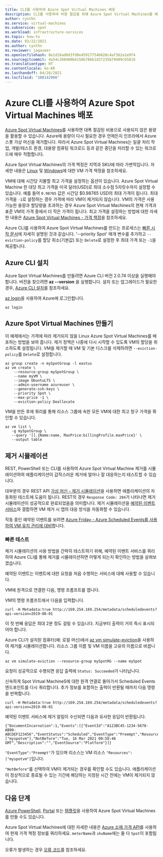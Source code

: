 ```yaml
---
title: CLI를 사용하여 Azure Spot Virtual Machines 배포
description: CLI를 사용하여 비용 절감을 위해 Azure Spot Virtual Machines를 배포하는 방법을 알아봅니다.
author: cynthn
ms.service: virtual-machines
ms.subservice: spot
ms.workload: infrastructure-services
ms.topic: how-to
ms.date: 03/22/2021
ms.author: cynthn
ms.reviewer: jagaveer
ms.openlocfilehash: 8e1d16ad0d3fd0e45917754b028c4af362a1e9f4
ms.sourcegitcommit: 4a54c268400b4158b78bb1d37235b79409cb5816
ms.translationtype: HT
ms.contentlocale: ko-KR
ms.lasthandoff: 04/28/2021
ms.locfileid: "108142966"
---
```

# <a name="deploy-azure-spot-virtual-machines-using-the-azure-cli"></a>Azure CLI를 사용하여 Azure Spot Virtual Machines 배포

[Azure Spot Virtual Machines](../spot-vms.md)를 사용하면 대폭 절감된 비용으로 사용되지 않은 용량을 활용할 수 있습니다. Azure에 용량이 다시 필요한 경우 언제든지 인프라에서 Azure 스폿 가상 머신을 제거합니다. 따라서 Azure Spot Virtual Machines는 일괄 처리 작업, 개발/테스트 환경, 대용량 컴퓨팅 워크로드 등과 같은 중단을 처리할 수 있는 워크로드에 매우 적합합니다.

Azure Spot Virtual Machines의 가격 책정은 지역과 SKU에 따라 가변적입니다. 자세한 내용은 [Linux](https://azure.microsoft.com/pricing/details/virtual-machines/linux/) 및 [Windows](https://azure.microsoft.com/pricing/details/virtual-machines/windows/)에 대한 VM 가격 책정을 참조하세요. 

VM에 대해 시간당 지불할 최고 가격을 설정하는 옵션이 있습니다. Azure Spot Virtual Machine 한 대당 최고 가격을 미국 달러(USD)로 최대 소수점 5자릿수까지 설정할 수 있습니다. 예를 들어 `0.98765` 값은 시간당 $0.98765 USD의 최대 가격이 됩니다. 최대 가격을 `-1`로 설정하는 경우 가격에 따라 VM이 제거되지 않습니다. VM의 가격은 사용 가능한 용량과 할당량을 초과하는 경우 Azure Spot Virtual Machines의 현재 가격과 표준 VM의 가격 중에서 더 작은 가격이 됩니다. 최고 가격을 설정하는 방법에 대한 자세한 내용은 [Azure Spot Virtual Machines - 가격 책정](../spot-vms.md#pricing)을 참조하세요.

Azure CLI를 사용하여 Azure Spot Virtual Machines를 만드는 프로세스는 [빠른 시작 문서](./quick-create-cli.md)에 자세히 설명된 것과 같습니다. '--priority Spot' 매개 변수를 추가하고 `--eviction-policy`를 할당 취소(기본값) 또는 `Delete`로 설정한 후 최대 가격 또는 `-1`을 제공합니다. 


## <a name="install-azure-cli"></a>Azure CLI 설치

Azure Spot Virtual Machines를 만들려면 Azure CLI 버전 2.0.74 이상을 실행해야 합니다. 버전을 찾으려면 **az --version** 을 실행합니다. 설치 또는 업그레이드가 필요한 경우, [Azure CLI 설치](/cli/azure/install-azure-cli)를 참조하세요. 

[az login](/cli/azure/reference-index#az_login)을 사용하여 Azure에 로그인합니다.

```azurecli-interactive
az login
```

## <a name="create-an-azure-spot-virtual-machine"></a>Azure Spot Virtual Machines 만들기

이 예제에서는 가격에 따라 제거되지 않을 Linux Azure Spot Virtual Machines를 배포하는 방법을 보여 줍니다. 제거 정책은 나중에 다시 시작할 수 있도록 VM의 할당을 취소하도록 설정됩니다. VM을 제거할 때 VM 및 기본 디스크를 삭제하려면 `--eviction-policy`를 `Delete`로 설정합니다.

```azurecli-interactive
az group create -n mySpotGroup -l eastus
az vm create \
    --resource-group mySpotGroup \
    --name myVM \
    --image UbuntuLTS \
    --admin-username azureuser \
    --generate-ssh-keys \
    --priority Spot \
    --max-price -1 \
    --eviction-policy Deallocate
```



VM을 만든 후에 쿼리를 통해 리소스 그룹에 속한 모든 VM에 대한 최고 청구 가격을 확인할 수 있습니다.

```azurecli-interactive
az vm list \
   -g mySpotGroup \
   --query '[].{Name:name, MaxPrice:billingProfile.maxPrice}' \
   --output table
```

## <a name="simulate-an-eviction"></a>제거 시뮬레이션

REST, PowerShell 또는 CLI를 사용하여 Azure Spot Virtual Machine 제거를 시뮬레이션하여 애플리케이션이 갑작스러운 제거에 얼마나 잘 대응하는지 테스트할 수 있습니다.

대부분의 경우 REST API [가상 머신 - 제거 시뮬레이션](/rest/api/compute/virtualmachines/simulateeviction)을 사용하면 애플리케이션의 자동화된 테스트에 도움이 됩니다. REST의 경우 `Response Code: 204`가 나타나면 제거 시뮬레이션이 성공적으로 완료되었음을 의미합니다. 제거 시뮬레이션을 [예약된 이벤트 서비스](scheduled-events.md)와 결합하면 VM 제거 시 앱의 대응 방식을 자동화할 수 있습니다.

작동 중인 예약된 이벤트를 보려면 [Azure Friday - Azure Scheduled Events를 사용하여 VM 유지 관리에 대비](https://channel9.msdn.com/Shows/Azure-Friday/Using-Azure-Scheduled-Events-to-Prepare-for-VM-Maintenance)합니다.


### <a name="quick-test"></a>빠른 테스트

제거 시뮬레이션의 사용 방법을 간략히 테스트하기 위해, 예약된 이벤트 서비스를 쿼리하여 Azure CLI를 통해 제거를 시뮬레이션하면 어떻게 되는지 확인하는 방법을 살펴보겠습니다.

예약된 이벤트는 이벤트에 대한 요청을 처음 수행하는 서비스에 대해 사용할 수 있습니다. 

VM에 원격으로 연결한 다음, 명령 프롬프트를 엽니다. 

VM의 명령 프롬프트에서 다음을 입력합니다.

```
curl -H Metadata:true http://169.254.169.254/metadata/scheduledevents?api-version=2019-08-01
```

이 첫 번째 응답은 최대 2분 정도 걸릴 수 있습니다. 지금부터 출력이 거의 즉시 표시되어야 합니다.

Azure CLI가 설치된 컴퓨터(예: 로컬 머신)에서 [az vm simulate-eviction](/cli/azure/vm#az_vm_simulate_eviction)을 사용하여 제거를 시뮬레이션합니다. 리소스 그룹 이름 및 VM 이름을 고유의 이름으로 바꿉니다. 

```azurecli-interactive
az vm simulate-eviction --resource-group mySpotRG --name mySpot
```

요청이 성공적으로 수행되면 응답 출력에 `Status: Succeeded`가 나타납니다.

신속하게 Spot Virtual MachineS에 대한 원격 연결로 돌아가서 Scheduled Events 엔드포인트를 다시 쿼리합니다. 추가 정보를 포함하는 출력이 반환될 때까지 다음 명령을 반복합니다.

```
curl -H Metadata:true http://169.254.169.254/metadata/scheduledevents?api-version=2019-08-01
```

예약된 이벤트 서비스에 제거 알림이 수신되면 다음과 유사한 응답이 반환됩니다.

```output
{"DocumentIncarnation":1,"Events":[{"EventId":"A123BC45-1234-5678-AB90-ABCDEF123456","EventStatus":"Scheduled","EventType":"Preempt","ResourceType":"VirtualMachine","Resources":["myspotvm"],"NotBefore":"Tue, 16 Mar 2021 00:58:46 GMT","Description":"","EventSource":"Platform"}]}
```

`"EventType":"Preempt"`가 있으며 리소스는 VM 리소스 `"Resources":["myspotvm"]`입니다. 

`"NotBefore"`를 선택하여 VM이 제거되는 경우를 확인할 수도 있습니다. 애플리케이션이 정상적으로 종료될 수 있는 기간에 해당하는 지정된 시간 전에는 VM이 제거되지 않습니다.


## <a name="next-steps"></a>다음 단계

[Azure PowerShell](../windows/spot-powershell.md), [Portal](../spot-portal.md) 또는 [템플릿](spot-template.md)을 사용하여 Azure Spot Virtual Machines를 만들 수도 있습니다.

Azure Spot Virtual Machines에 대한 자세한 내용은 [Azure 소매 가격 API](/rest/api/cost-management/retail-prices/azure-retail-prices)를 사용하여 현재 가격 책정 정보를 쿼리하세요. `meterName`과 `skuName`에는 둘 다 `Spot`이 포함됩니다.

오류가 발생하는 경우 [오류 코드](../error-codes-spot.md)를 참조하세요.